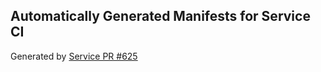 ## Automatically Generated Manifests for Service CI
Generated by [Service PR #625](https://github.com/trustyai-explainability/trustyai-explainability/pull/625)
